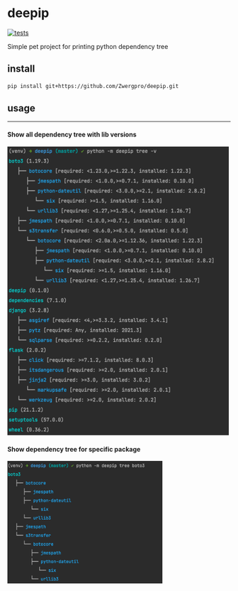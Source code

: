 # deepip
[![tests](https://github.com/Zwergpro/deepip/actions/workflows/tests.yml/badge.svg?branch=master)](https://github.com/Zwergpro/deepip/actions/workflows/tests.yml)

Simple pet project for printing python dependency tree


## install

```bash
pip install git+https://github.com/Zwergpro/deepip.git
```

## usage

---
#### Show all dependency tree with lib versions
<img alt="simple usage" src="docs/usage.png" width="500"/>


#### Show dependency tree for specific package

<img alt="specific package usage" src="docs/package_arg_usage.png" width="350"/>
